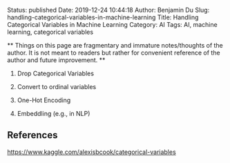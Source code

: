 Status: published
Date: 2019-12-24 10:44:18
Author: Benjamin Du
Slug: handling-categorical-variables-in-machine-learning
Title: Handling Categorical Variables in Machine Learning
Category: AI
Tags: AI, machine learning, categorical variables

**
Things on this page are fragmentary and immature notes/thoughts of the author.
It is not meant to readers but rather for convenient reference of the author and future improvement.
**

1. Drop Categorical Variables

2. Convert to ordinal variables

3. One-Hot Encoding

4. Embeddling (e.g., in NLP)


## References

https://www.kaggle.com/alexisbcook/categorical-variables
